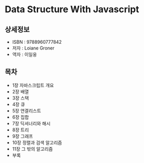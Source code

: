 # Data Structure With Javascript


## 상세정보

- ISBN : 9788960777842
- 저자 : Loiane Groner
- 역자 : 이일웅


## 목차

- 1장 자바스크립트 개요
- 2장 배열
- 3장 스택
- 4장 큐
- 5장 연결리스트
- 6장 집합
- 7장 딕셔너리와 해시
- 8장 트리
- 9장 그래프
- 10장 정렬과 검색 알고리즘
- 11장 그 밖의 알고리즘
- 부록


